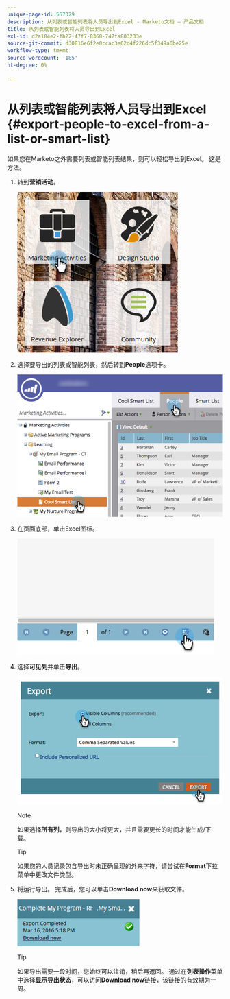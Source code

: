 ```yaml
---
unique-page-id: 557329
description: 从列表或智能列表将人员导出到Excel - Marketo文档 — 产品文档
title: 从列表或智能列表将人员导出到Excel
exl-id: d2a184e2-fb22-47f7-8368-747fa803233e
source-git-commit: d30816e6f2e0ccac3e62d4f226dc5f349a6be25e
workflow-type: tm+mt
source-wordcount: '185'
ht-degree: 0%

---
```


# 从列表或智能列表将人员导出到Excel {#export-people-to-excel-from-a-list-or-smart-list}

如果您在Marketo之外需要列表或智能列表结果，则可以轻松导出到Excel。 这是方法。

1. 转到&#x200B;**营销活动**。

   ![](assets/ma.png)

1. 选择要导出的列表或智能列表，然后转到&#x200B;**People**&#x200B;选项卡。

   ![](assets/smartlistpeopletab-hands.png)

1. 在页面底部，单击Excel图标。

   ![](assets/exportpeople.png)

1. 选择&#x200B;**可见列**&#x200B;并单击&#x200B;**导出**。

   ![](assets/image2014-9-11-14-3a1-3a37.png)

   >[!NOTE]
   >
   >如果选择&#x200B;**所有列**，则导出的大小将更大，并且需要更长的时间才能生成/下载。

   >[!TIP]
   >
   >如果您的人员记录包含导出时未正确呈现的外来字符，请尝试在&#x200B;**Format**&#x200B;下拉菜单中更改文件类型。

1. 将运行导出。 完成后，您可以单击&#x200B;**Download now**&#x200B;来获取文件。

   ![](assets/popup.png)

   >[!TIP]
   >
   >如果导出需要一段时间，您始终可以注销，稍后再返回。 通过在&#x200B;**列表操作**&#x200B;菜单中选择&#x200B;**显示导出状态**，可以访问&#x200B;**Download now**&#x200B;链接，该链接的有效期为一周。
